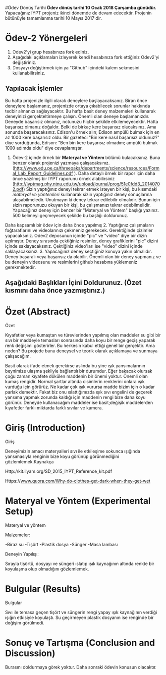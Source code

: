 #Ödev Dönüş Tarihi
**Ödev dönüş tarihi 10 Ocak 2018 Çarşamba günüdür.** Yapacağınız IYPT projeniz ikinci dönemde de devam edecektir. Projenin bütünüyle tamamlanma tarihi 10 Mayıs 2017'dir. 

# Ödev-2 Yönergeleri 
1. Odev2'yi grup hesabınıza fork ediniz. 
2. Aşağıdaki açıklamaları izleyerek kendi hesabınıza fork ettiğiniz Odev2'yi değiştiriniz. 
3. Dosyayı değiştirmek için ya "Github" içindeki kalem sekmesini kullanabilirsiniz. 

## Yapılacak İşlemler
Bu hafta projenizle ilgili olarak deneylere başlayacaksanız. Biran önce deneylere başlamanız, projenizde ortaya 
çıkabilecek sorunlar hakkında tedbir almanızı sağlayacaktır. Bu hafta basit deney malzemeleri kullanarak deneyinizi
gerçekteltirmeye çalışın. Önemli olan deneye başlamanızdır. Deneyde başarısız olmanız, notunuzu hiçbir şekilde etkilemeyecektir.
Hatta başarısız olmanız doğaldır. Belki de birkaç kere başarısız olacaksınız. Ama sonunda başaracaksınız. Edison'u örnek alın; 
Edison ampülü bulmak için en az 1000 kere başarısız oldu. Bir gazeteci "Bin kere nasıl başarısız oldunuz?" diye sorduğunda, 
Edison: "Ben bin kere başarısız olmadım; ampülü bulmak 1000 adımda oldu" diye cevaplamıştır. 

1. Ödev-2 içinde örnek bir **Materyal ve Yöntem** bölümü bulacaksınız. Buna benzer olarak projenizi yazmaya çalışacaksınız. (http://www.edu.pe.ca/threeoaks/departments/science/resources/Formal_Lab_Report_Guidelines.pdf ). Daha detaylı örnek bir rapor için daha önce yazılmış bir IYPT raporunu örnek alabilirsiniz (http://iyptmag.phy.ntnu.edu.tw/upload/journal/prog/51e0fdd3_20140702.pdf) Sizin yaptığınız deneyi tekrar etmek isteyen bir kişi, bu kısımdaki *materyal ve yöntemleri* kullanarak sizin yaptığınız deney sonuçlarına ulaşabilmeledir. Unutmayın ki deney tekrar edilebilir olmalıdır. Bunun için sizin raporunuzu okuyan bir kişi, bu çalışmanızı tekrar edebilmelidir. Yapacağınız deney için benzer bir "Materyal ve Yöntem" başlığı yazınız. 500 kelimeyi geçmeyecek şekilde bu başlığı doldurunuz. 

Daha kapsamlı bir ödev için daha önce yapılmış 
2. Yaptığınız çalışmaların foğtaraflarını ve videolarınızı çekmeniz gerekecek. Gerektiğinde çizimler yapacaksınız. Odev2 deposunun içinde "pic" ve "video" diye bir dizin açılmıştır. Deney sırasında çektiğiniz resimler, deney grafiklerini "pic" dizini içinde saklayacaksınız. Çektiğiniz video'ları ise "video" dizini içinde saklayacaksınız. 
3. Yapacağınız deney seçtiğiniz konuya yakın olmalıdır. Deney başaralı veya başarısız da olabilir. Önemli olan bir deney yapmanız ve bu deneyin videosunu ve resimlerini github hesabına yüklemeniz gerekmektedir. 

## Aşağıdaki Başlıkları İçini Doldurunuz. (Özet kısmını daha önce yazmıştınız.) 

# Özet (Abstract)
Özet

Kıyafetler veya kumaştan ve türevlerinden yapılmış olan maddeler su gibi bir sıvı bir maddeyle temasları sonrasında daha koyu bir renge geçiş yaparak renk değişimi gösterirler. Bu herkesin kabul ettiği genel bir gerçektir. Ama neden? Bu projede bunu deneysel ve teorik olarak açıklamaya ve sunmaya çalışacağım.

Basit olarak ifade etmek gerekirse aslında bu yine ışık yansımalarının beynimize ulaşma şekliyle bağlantılı bir durumdur. Eğer bakacak olursak çoğu zaman kıyafete dökülen maddenin bir önemi yoktur. Önemli olan kumaş rengidir. Normal şartlar altında cisimlerin renklerini onlara ışık vurduğu için görürüz. Ne kadar çok ışık vurursa madde bizim için o kadar parlak demektir. Fakat biz onu ıslattığımızda ışık sıvı engelini de geçerek yansıma yapmak zorunda kaldığı için maddenin rengi bize daha koyu görünür. Deneyde kullanacağım maddeler ise basit;değişik maddelerden kıyafetler farklı miktarda farklı sıvılar ve kamera.
# Giriş (Introduction)
Giriş

Deneyimizin amacı materyalleri sıvı ile etkileşime sokunca ışığında yansımasıyla renginin bize koyu görünüp görünmediğini gözlemlemek.Kaynakça

Http://kit.ilyam.org/SD_2015_IYPT_Reference_kit.pdf

Https://www.quora.com/Why-do-clothes-get-dark-when-they-get-wet
# Materyal ve Yöntem (Experimental Setup)
Materyal ve yöntem 


Malzemeler:

-Biraz su
-Tişört
-Plastik dosya
-Sünger
-Masa lambası

Deneyin Yapılışı:

Sırayla tişörtü, dosyayı ve süngeri ıslatıp ışık kaynağının altında renkte bir koyulaşma olup olmadığını gözlemlemek.
# Bulgular (Results)

Bulgular

Sıvı ile temasa geçen  tişört ve süngerin rengi yapay ışık kaynağının verdiği ışığın etkisiyle koyulaştı. Su geçirmeyen plastik dosyanın ise renginde bir değişim görülmedi.

# Sonuç ve Tartışma (Conclusion and Discussion) 
Burasını doldurmaya görek yoktur. Daha sonraki ödevin konusun olacaktır. 


